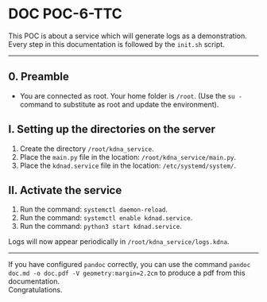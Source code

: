 
# DOC POC-6-TTC  

This POC is about a service which will generate logs as a demonstration.  
Every step in this documentation is followed by the `init.sh` script.  

---

## 0. Preamble  
* You are connected as root. Your home folder is `/root`. (Use the `su -` command to substitute as root and update the environment).  

## I. Setting up the directories on the server  
1. Create the directory `/root/kdna_service`.  
2. Place the `main.py` file in the location: `/root/kdna_service/main.py`.  
3. Place the `kdnad.service` file in the location: `/etc/systemd/system/`.  

## II. Activate the service  
1. Run the command: `systemctl daemon-reload`.  
2. Run the command: `systemctl enable kdnad.service`.  
3. Run the command: `python3 start kdnad.service`.  

Logs will now appear periodically in `/root/kdna_service/logs.kdna`.  

---

If you have configured `pandoc` correctly, you can use the command `pandoc doc.md -o doc.pdf -V geometry:margin=2.2cm` to produce a pdf from this documentation.  
Congratulations.  


